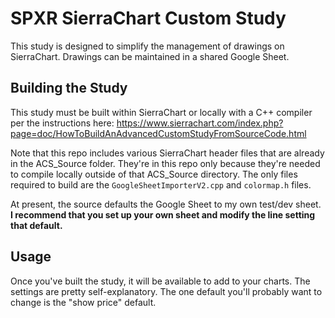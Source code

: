 # SPXR SierraChart Custom Study

This study is designed to simplify the management of drawings on SierraChart. Drawings can be maintained in a shared Google Sheet.

## Building the Study

This study must be built within SierraChart or locally with a C++ compiler per the instructions here: https://www.sierrachart.com/index.php?page=doc/HowToBuildAnAdvancedCustomStudyFromSourceCode.html

Note that this repo includes various SierraChart header files that are already in the ACS_Source folder. They're in this repo only because they're needed to compile locally outside of that ACS_Source directory. The only files required to build are the `GoogleSheetImporterV2.cpp` and `colormap.h` files.

At present, the source defaults the Google Sheet to my own test/dev sheet. **I recommend that you set up your own sheet and modify the line setting that default.**

## Usage

Once you've built the study, it will be available to add to your charts. The settings are pretty self-explanatory. The one default you'll probably want to change is the "show price" default.
